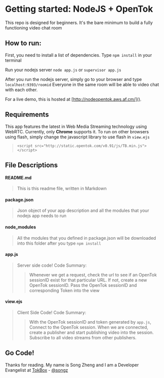 # Getting started:  NodeJS + OpenTok
This repo is designed for beginners. It's the bare minimum to build a fully functioning video chat room

## How to run:
First, you need to install a list of dependencies. Type `npm install` in your terminal  

Run your nodejs server `node app.js` or `supervisor app.js`  

After you run the nodejs server, simply go to your browser and type `localhost:9393/roomid` Everyone in the same room will be able to video chat with each other.

For a live demo, this is hosted at [http://nodeopentok.aws.af.cm/]().  

## Requirements
This app features the latest in Web Media Streaming technology using WebRTC. Currently, only **Chrome** supports it. To run on other browsers using flash, simply change the javascript library to use flash in `view.ejs`
> `<script src="http://static.opentok.com/v0.91/js/TB.min.js"></script>`

## File Descriptions
#### README.md
> This is this readme file, written in Markdown

#### package.json 
> Json object of your app description and all the modules that your nodejs app needs to run

#### node_modules
> All the modules that you defined in package.json will be downloaded into this folder after you type `npm install`

#### app.js
> Server side code! Code Summary:
> > Whenever we get a request, check the url to see if an OpenTok sessionID exist for that particular URL. If not, create a new OpenTok sessionID. Pass the OpenTok sessionID and corresponding Token into the view

#### view.ejs
> Client Side Code! Code Summary:
>> With the OpenTok sessionID and token generated by `app.js`, Connect to the OpenTok session. When we are connected, create a publisher and start publishing video into the session. Subscribe to all video streams from other publishers. 

## Go Code!

Thanks for reading. My name is Song Zheng and I am a Developer Evangelist at [TokBox](http://tokbox.com) - [@songz](http://twitter.com/songz) 

